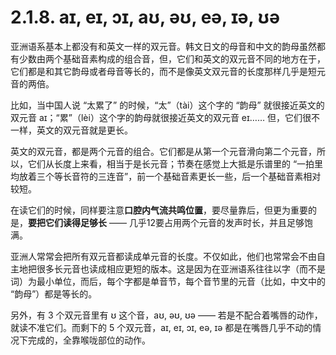 # 2.1.8. <span class="pho">aɪ, eɪ, ɔɪ, aʊ, əʊ, eə, ɪə, ʊə</span>

亚洲语系基本上都没有和英文一样的双元音。韩文日文的母音和中文的韵母虽然都有少数由两个基础音素构成的组合音，但，它们和英文的双元音不同的地方在于，它们都是和其它韵母或者母音等长的，而不是像英文双元音的长度那样几乎是短元音的两倍。

比如，当中国人说 “太累了” <span class="speak-word-inline" data-audio-uk="/audios/太累了-zh-cn-female.mp3" data-audio-us="/audios/太累了-zh-cn-male.mp3"></span>的时候，“太”（<span class="pho">tài</span>）这个字的 “韵母” 就很接近英文的双元音 <span class="pho">aɪ</span>；“累”（<span class="pho">lèi</span>）这个字的韵母就很接近英文的双元音 <span class="pho">eɪ</span>…… 但，它们很不一样，英文的双元音就是更长。

英文的双元音，都是两个元音的组合。它们都是从第一个元音滑向第二个元音，所以，它们从长度上来看，相当于是长元音；节奏在感觉上大抵是乐谱里的 “一拍里均放着三个等长音符的三连音”，前一个基础音素更长一些，后一个基础音素相对较短。

在读它们的时候，同样要注意**口腔内气流共鸣位置**，要尽量靠后，但更为重要的是，**要把它们读得足够长** —— 几乎12要占用两个元音的发声时长，并且足够饱满。

亚洲人常常会把所有双元音都读成单元音的长度。不仅如此，他们也常常会不由自主地把很多长元音也读成相应更短的版本。这是因为在亚洲语系往往以字（而不是词）为最小单位，而后，每个字都是单音节，每个音节里的元音（比如，中文中的 “韵母”）都是等长的。

另外，有 3 个双元音里有 <span class="pho">ʊ</span> 这个音，<span class="pho">aʊ, əʊ, ʊə</span> —— 若是不配合着嘴唇的动作，就读不准它们。而剩下的 5 个双元音，<span class="pho">aɪ, eɪ, ɔɪ, eə, ɪə</span> 都是在嘴唇几乎不动的情况下完成的，全靠喉咙部位的动作。